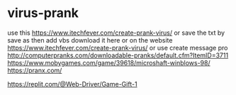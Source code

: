 # virus-prank 
use this https://www.itechfever.com/create-prank-virus/
or save the txt by
save as 
then add vbs
download it here or on the website https://www.itechfever.com/create-prank-virus/
or use create message pro http://computerpranks.com/downloadable-pranks/default.cfm?ItemID=3711
https://www.mobygames.com/game/39618/microshaft-winblows-98/
https://pranx.com/

https://replit.com/@Web-Driver/Game-Gift-1
